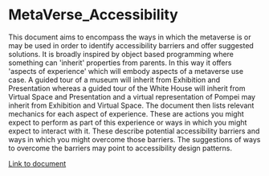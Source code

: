 # MetaVerse_Accessibility
This document aims to encompass the ways in which the metaverse is or may be used in order to identify accessibility barriers and offer suggested solutions. It is broadly inspired by object based programming where something can 'inherit' properties from parents. In this way it offers 'aspects of experience' which will embody aspects of a metaverse use case. A guided tour of a museum will inherit from Exhibition and Presentation whereas a guided tour of the White House will inherit from Virtual Space and Presentation and a virtual representation of Pompei may inherit from Exhibition and Virtual Space. The document then lists relevant mechanics for each aspect of experience. These are actions you might expect to perform as part of this experience or ways in which you might expect to interact with it. These describe potential accessibility barriers and ways in which you might overcome those barriers. The suggestions of ways to overcome the barriers may point to accessibility design patterns.

[Link to document](https://github.com/RNIB-MediaAndCulture/MetaVerse_Accessibility/blob/main/Use_cases.md) 
